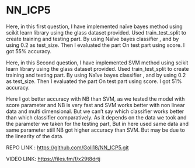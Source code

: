 # NN_ICP5

Here, in this first question, I have implemented naïve bayes method using scikit 
learn library using the glass dataset provided. Used train_test_split to create training and testing part. 
By using Naïve bayes classifier , and by using 0.2 as test_size. Then I evaluated the part 
On test part using score. I got 55% accuracy. 


Here, in this Second question, I have implemented SVM method using scikit learn 
library using the glass dataset provided. Used train_test_split to create training and testing part. 
By using Naïve bayes classifier , and by using 0.2 as test_size. Then I evaluated the part 
On test part using score. I got 51% accuracy. 


Here I got better accuracy with NB than SVM, as we tested the model with score parameter and NB is 
very fast and SVM works better with non linear data and multi dimensional. 
But we can’t say which classifier works better than which classifier comparatively. As it depends on the 
data we took and the parameter we taken for the testing part, But in here used same data and same 
parameter still NB got higher accuracy than SVM. But may be due to the linearity of the data. 


REPO LINK : https://github.com/Goli18/NN_ICP5.git

VIDEO LINK: https://files.fm/f/x29t8drtj




